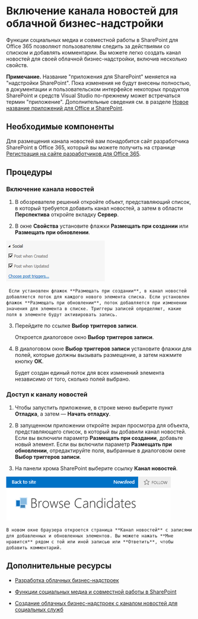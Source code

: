 # <a name="enable-a-newsfeed-for-a-cloud-business-add-in"></a>Включение канала новостей для облачной бизнес-надстройки
Функции социальных медиа и совместной работы в SharePoint для Office 365 позволяют пользователям следить за действиями со списком и добавлять комментарии. Вы можете легко создать канал новостей для своей облачной бизнес-надстройки, включив несколько свойств.
 

 **Примечание.** Название "приложения для SharePoint" меняется на "надстройки SharePoint". Пока изменения не будут внесены полностью, в документации и пользовательском интерфейсе некоторых продуктов SharePoint и средств Visual Studio по-прежнему может встречаться термин "приложение". Дополнительные сведения см. в разделе [Новое название приложений для Office и SharePoint](new-name-for-apps-for-sharepoint#bk_newname).
 


## <a name="prerequisites"></a>Необходимые компоненты

Для размещения канала новостей вам понадобится сайт разработчика SharePoint в Office 365, который вы можете получить на странице  [Регистрация на сайте разработчиков для Office 365](http://go.microsoft.com/fwlink/?LinkId=263490).
 

 

## <a name="procedures"></a>Процедуры


### <a name="to-enable-a-newsfeed"></a>Включение канала новостей


1. В обозревателе решений откройте объект, представляющий список, в который требуется добавить канал новостей, а затем в области **Перспектива** откройте вкладку **Сервер**.
    
 
2. В окне **Свойства** установите флажки **Размещать при создании** или **Размещать при обновлении**.
    
  ![Социальные свойства](../../images/CBAsocial.PNG)
 

     Если установлен флажок **Размещать при создании**, в канал новостей добавляется поток для каждого нового элемента списка. Если установлен флажок **Размещать при обновлении**, поток добавляется при изменении значения для элемента в списке. Триггеры записей определяют, какие поля в элементе будут активировать запись.
    
 
3. Перейдите по ссылке **Выбор триггеров записи**.
    
    Откроется диалоговое окно **Выбор триггеров записи**.
    
 
4. В диалоговом окне **Выбор триггеров записи** установите флажки для полей, которые должны вызывать размещение, а затем нажмите кнопку **ОК**.
    
    Будет создан единый поток для всех изменений элемента независимо от того, сколько полей выбрано.
    
 

### <a name="to-access-a-newsfeed"></a>Доступ к каналу новостей


1. Чтобы запустить приложение, в строке меню выберите пункт **Отладка**, а затем — **Начать отладку**.
    
 
2. В запущенном приложении откройте экран просмотра для объекта, представляющего список, в который вы добавили канал новостей. Если вы включили параметр **Размещать при создании**, добавьте новый элемент. Если вы включили параметр **Размещать при обновлении**, отредактируйте поля, выбранные в диалоговом окне **Выбор триггеров записи**.
    
 
3. На панели хрома SharePoint выберите ссылку **Канал новостей**.
    
  ![Панель хрома SharePoint](../../images/CBAnewsfeed.PNG)
 

    В новом окне браузера откроется страница **Канал новостей** с записями для добавленных и обновленных элементов. Вы можете нажать **Мне нравится** рядом с той или иной записью или **Ответить**, чтобы добавить комментарий.
    
 

## <a name="additional-resources"></a>Дополнительные ресурсы
<a name="bk_addresources"> </a>


-  [Разработка облачных бизнес-надстроек](develop-cloud-business-add-ins)
    
 
-  [Функции социальных медиа и совместной работы в SharePoint](http://msdn.microsoft.com/en-us/library/office/jj163280.aspx)
    
 
-  [Создание облачных бизнес-надстроек с каналом новостей для социальных служб](create-a-cloud-business-add-in-with-a-social-newsfeed)
    
 


